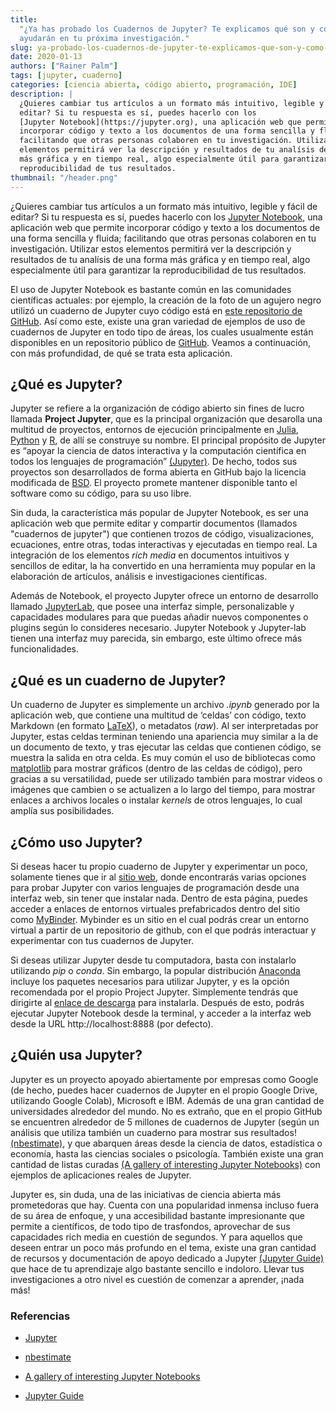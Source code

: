 ```yaml
---
title:
  "¿Ya has probado los Cuadernos de Jupyter? Te explicamos qué son y cómo te
  ayudarán en tu próxima investigación."
slug: ya-probado-los-cuadernos-de-jupyter-te-explicamos-que-son-y-como-te-ayudaran-en-tu-proxima-investigacion
date: 2020-01-13
authors: ["Rainer Palm"]
tags: [jupyter, cuaderno]
categories: [ciencia abierta, código abierto, programación, IDE]
description: |
  ¿Quieres cambiar tus artículos a un formato más intuitivo, legible y fácil de
  editar? Si tu respuesta es sí, puedes hacerlo con los
  [Jupyter Notebook](https://jupyter.org), una aplicación web que permite
  incorporar código y texto a los documentos de una forma sencilla y fluida;
  facilitando que otras personas colaboren en tu investigación. Utilizar estos
  elementos permitirá ver la descripción y resultados de tu analísis de una forma
  más gráfica y en tiempo real, algo especialmente útil para garantizar la
  reproducibilidad de tus resultados.
thumbnail: "/header.png"
---
```


<!-- # ¿Ya has probado los cuadernos de Jupyter? Te explicamos qué son y cómo te ayudarán en tu próxima investigación. -->
<!-- **Por Rainer Palm** -->

¿Quieres cambiar tus artículos a un formato más intuitivo, legible y fácil de
editar? Si tu respuesta es sí, puedes hacerlo con los
[Jupyter Notebook](https://jupyter.org), una aplicación web que permite
incorporar código y texto a los documentos de una forma sencilla y fluida;
facilitando que otras personas colaboren en tu investigación. Utilizar estos
elementos permitirá ver la descripción y resultados de tu analísis de una forma
más gráfica y en tiempo real, algo especialmente útil para garantizar la
reproducibilidad de tus resultados.

<!-- TEASER_END -->

El uso de Jupyter Notebook es bastante común en las comunidades científicas
actuales: por ejemplo, la creación de la foto de un agujero negro utilizó un
cuaderno de Jupyter cuyo código está en
[este repositorio de GitHub](https://github.com/achael/eht-imaging). Así como
este, existe una gran variedad de ejemplos de uso de cuadernos de Jupyter en
todo tipo de áreas, los cuales usualmente están disponibles en un repositorio
público de [GitHub](https://github.com). Veamos a continuación, con más
profundidad, de qué se trata esta aplicación.

## ¿Qué es Jupyter?

Jupyter se refiere a la organización de código abierto sin fines de lucro
llamada **Project Jupyter**, que es la principal organización que desarolla una
multitud de proyectos, entornos de ejecución principalmente en
[Julia](https://julialang.org), [Python](https://www.python.org) y
[R](https://www.r-project.org), de allí se construye su nombre. El principal
propósito de Jupyter es “apoyar la ciencia de datos interactiva y la computación
científica en todos los lenguajes de programación”
[(Jupyter)](https://jupyter.org/about). De hecho, todos sus proyectos son
desarrollados de forma abierta en GitHub bajo la licencia modificada de
[BSD](https://whatis.techtarget.com/definition/BSD-licenses). El proyecto
promete mantener disponible tanto el software como su código, para su uso libre.

Sin duda, la característica más popular de Jupyter Notebook, es ser una
aplicación web que permite editar y compartir documentos (llamados "cuadernos de
jupyter") que contienen trozos de código, visualizaciones, ecuaciones, entre
otras, todas interactivas y ejecutadas en tiempo real. La integración de los
elementos _rich media_ en documentos intuitivos y sencillos de editar, la ha
convertido en una herramienta muy popular en la elaboración de artículos,
análisis e investigaciones científicas.

Además de Notebook, el proyecto Jupyter ofrece un entorno de desarrollo llamado
[JupyterLab](https://jupyterlab.readthedocs.io), que posee una interfaz simple,
personalizable y capacidades modulares para que puedas añadir nuevos componentes
o plugins según lo consideres necesario. Jupyter Notebook y Jupyter-lab tienen
una interfaz muy parecida, sin embargo, este último ofrece más funcionalidades.

## ¿Qué es un cuaderno de Jupyter?

Un cuaderno de Jupyter es simplemente un archivo _.ipynb_ generado por la
aplicación web, que contiene una multitud de ‘celdas’ con código, texto Markdown
(en formato [LaTeX](https://www.latex-project.org)), o metadatos (_raw_). Al ser
interpretadas por Jupyter, estas celdas terminan teniendo una apariencia muy
similar a la de un documento de texto, y tras ejecutar las celdas que contienen
código, se muestra la salida en otra celda. Es muy común el uso de bibliotecas
como [matplotlib](https://matplotlib.org) para mostrar gráficos (dentro de las
celdas de código), pero gracias a su versatilidad, puede ser utilizado también
para mostrar videos o imágenes que cambien o se actualizen a lo largo del
tiempo, para mostrar enlaces a archivos locales o instalar _kernels_ de otros
lenguajes, lo cual amplía sus posibilidades.

## ¿Cómo uso Jupyter?

Si deseas hacer tu propio cuaderno de Jupyter y experimentar un poco, solamente
tienes que ir al [sitio web](https://jupyter.org/try), donde encontrarás varias
opciones para probar Jupyter con varios lenguajes de programación desde una
interfaz web, sin tener que instalar nada. Dentro de esta página, puedes acceder
a enlaces de entornos virtuales prefabricados dentro del sitio como
[MyBinder](https://mybinder.org). Mybinder es un sitio en el cual podrás crear
un entorno virtual a partir de un repositorio de github, con el que podrás
interactuar y experimentar con tus cuadernos de Jupyter.

Si deseas utilizar Jupyter desde tu computadora, basta con instalarlo utilizando
_pip_ o _conda_. Sin embargo, la popular distribución
[Anaconda](https://www.anaconda.com) incluye los paquetes necesarios para
utilizar Jupyter, y es la opción recomendada por el propio Project Jupyter.
Simplemente tendrás que dirigirte al
[enlace de descarga](https://www.anaconda.com/distribution/) para instalarla.
Después de esto, podrás ejecutar Jupyter Notebook desde la terminal, y acceder a
la interfaz web desde la URL http://localhost:8888 (por defecto).

## ¿Quién usa Jupyter?

Jupyter es un proyecto apoyado abiertamente por empresas como Google (de hecho,
puedes hacer cuadernos de Jupyter en el propio Google Drive, utilizando Google
Colab), Microsoft e IBM. Además de una gran cantidad de universidades alrededor
del mundo. No es extraño, que en el propio GitHub se encuentren alrededor de 5
millones de cuadernos de Jupyter (según un análisis que utiliza también un
cuaderno para mostrar sus resultados!
[(nbestimate)](https://github.com/parente/nbestimate), y que abarquen áreas
desde la ciencia de datos, estadística o economía, hasta las ciencias sociales o
psicología. También existe una gran cantidad de listas curadas
[(A gallery of interesting Jupyter Notebooks)](https://github.com/jupyter/jupyter/wiki/A-gallery-of-interesting-Jupyter-Notebooks)
con ejemplos de aplicaciones reales de Jupyter.

Jupyter es, sin duda, una de las iniciativas de ciencia abierta más prometedoras
que hay. Cuenta con una popularidad inmensa incluso fuera de su área de enfoque,
y una accesibilidad bastante impresionante que permite a científicos, de todo
tipo de trasfondos, aprovechar de sus capacidades rich media en cuestión de
segundos. Y para aquellos que deseen entrar un poco más profundo en el tema,
existe una gran cantidad de recursos y documentación de apoyo dedicado a Jupyter
[(Jupyter Guide)](https://github.com/jupyter-guide/jupyter-guide) que hace de tu
aprendizaje algo bastante sencillo e indoloro. Llevar tus investigaciones a otro
nivel es cuestión de comenzar a aprender, ¡nada más!

### Referencias

- [Jupyter](https://jupyter.org/about)

- [nbestimate](https://github.com/parente/nbestimate)

- [A gallery of interesting Jupyter Notebooks](https://github.com/jupyter/jupyter/wiki/A-gallery-of-interesting-Jupyter-Notebooks)

- [Jupyter Guide](https://github.com/jupyter-guide/jupyter-guide)
